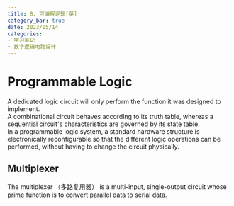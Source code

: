 ```yaml
---
title: 8. 可编程逻辑[英]
category_bar: true
date: 2023/05/14
categories: 
- 学习笔记
- 数字逻辑电路设计
---
```


# Programmable Logic
A dedicated logic circuit will only perform the function it was designed to implement.  
A combinational circuit behaves according to its truth table, whereas a sequential circuit's characteristics are governed by its state table.   
In a programmable logic system, a standard hardware structure is electronically reconfigurable so that the different logic operations can be performed, without having to change the circuit physically.  

## Multiplexer
The multiplexer （多路复用器） is a multi-input, single-output circuit whose prime function is to convert parallel data to serial data.  

